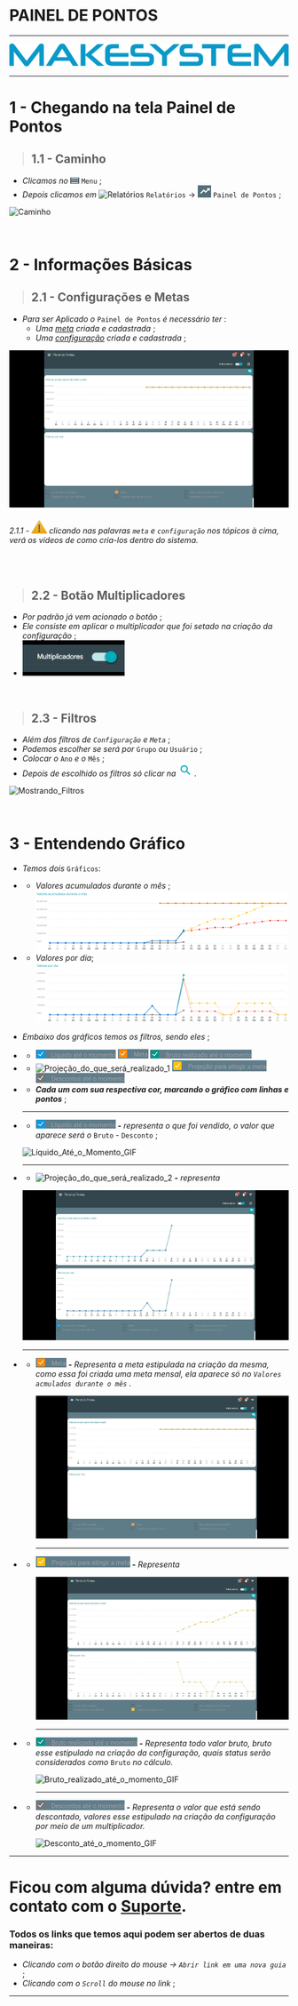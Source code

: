 # PAINEL DE PONTOS

---

[![Logo_Make](https://raw.githubusercontent.com/Makesystem/manuais/main/webccrm/telas/icon_standard/16%20-%20Todas%20telas/makesystem.png)](https://www.makesystem.com.br/)

---

# 1 - Chegando na tela Painel de Pontos
>## __1.1 - Caminho__
* _Clicamos no_ ![menu](https://raw.githubusercontent.com/Makesystem/manuais/main/webccrm/telas/img_padrao/menu1.png) `Menu` ;
* _Depois clicamos em_  ![Relatórios](https://raw.githubusercontent.com/Makesystem/manuais/main/webccrm/telas/img_padrao/relatórios_1.png) `Relatórios` -> ![Painel_De_Pontos](https://raw.githubusercontent.com/Makesystem/manuais/main/webccrm/telas/img_padrao/PainelDePontos.png) `Painel de Pontos` ;
  
![Caminho](https://raw.githubusercontent.com/Makesystem/manuais/main/webccrm/telas/separacao_tela/tela_painel_de_pontos/caminho.gif)

<br />

# 2 - Informações Básicas
>## __2.1 - Configurações e Metas__
* _Para ser Aplicado o_ `Painel de Pontos` _é necessário ter_ :
  * _Uma [meta](https://youtu.be/I9LTHVsGVlA?t=23) criada e cadastrada_ ;
  * _Uma [configuração](https://youtu.be/S8WrsXjE2uA?t=21) criada e cadastrada_ ;

![Mostrando_Meta_Config](https://raw.githubusercontent.com/Makesystem/manuais/main/webccrm/telas/separacao_tela/tela_painel_de_pontos/meta.gif)

###### 2.1.1 - ![Warning](https://raw.githubusercontent.com/Makesystem/manuais/main/webccrm/telas/img_padrao/waarning.png) clicando nas palavras `meta` e `configuração` nos tópicos à cima, verá os vídeos de como cria-los dentro do sistema.

<br />

>## __2.2 - Botão Multiplicadores__
* _Por padrão já vem acionado o botão_ ;
* _Ele consiste em aplicar o multiplicador que foi setado na criação da configuração_ ;
* ![Btn_Multiplicadores](https://raw.githubusercontent.com/Makesystem/manuais/main/webccrm/telas/separacao_tela/tela_painel_de_pontos/btn_multiplicadores.gif)

<br />

>## __2.3 - Filtros__
* _Além dos filtros de `Configuração` e `Meta`_ ;
* _Podemos escolher se será por_ `Grupo` _ou_ `Usuário` ;
* _Colocar o_ `Ano` _e o_ `Mês` ;
* _Depois de escolhido os filtros só clicar na_ ![Lupa_Filtro](https://raw.githubusercontent.com/Makesystem/manuais/main/webccrm/telas/img_padrao/filtro2.png) .

![Mostrando_Filtros](https://github.com/Makesystem/manuais/raw/main/webccrm/telas/separacao_tela/tela_painel_de_pontos/filtros.gif)

<br />

# 3 - Entendendo Gráfico
* _Temos dois_ `Gráficos`:
* * _Valores acumulados durante o mês_ ;
   ![Valores_Acumuluados_Mês](https://raw.githubusercontent.com/Makesystem/manuais/main/webccrm/telas/separacao_tela/tela_painel_de_pontos/valor_acumulado_mes.png)
* * _Valores por dia_;
    ![Valores_Por_Dia](https://raw.githubusercontent.com/Makesystem/manuais/main/webccrm/telas/separacao_tela/tela_painel_de_pontos/valor_por_dia.png)
* _Embaixo dos gráficos temos os filtros, sendo eles_ ;
*  * ![Líquido_Até_o_Momento_1](https://raw.githubusercontent.com/Makesystem/manuais/main/webccrm/telas/separacao_tela/tela_painel_de_pontos/liq_ate_o_momento.png) ![Meta_1](https://raw.githubusercontent.com/Makesystem/manuais/main/webccrm/telas/separacao_tela/tela_painel_de_pontos/meta.png) ![Bruto_realizado_até_o_momento_1](https://raw.githubusercontent.com/Makesystem/manuais/main/webccrm/telas/separacao_tela/tela_painel_de_pontos/bruto_realz_ate_o_momento.png)
*  * ![Projeção_do_que_será_realizado_1](https://raw.githubusercontent.com/Makesystem/manuais/main/webccrm/telas/separacao_tela/tela_painel_de_pontos/projec_do_que_ser%C3%A1_realizado.png) ![Projeção_para_atingir_a_meta_1](https://raw.githubusercontent.com/Makesystem/manuais/main/webccrm/telas/separacao_tela/tela_painel_de_pontos/projec_para_atingir_meta.png) ![Desconto_até_o_momento_1](https://raw.githubusercontent.com/Makesystem/manuais/main/webccrm/telas/separacao_tela/tela_painel_de_pontos/descontos_ate_o_momento.png)
*  * **_Cada um com sua respectiva cor, marcando o gráfico com linhas e pontos_** ;
   ___
*  * ![Líquido_Até_o_Momento_2](https://raw.githubusercontent.com/Makesystem/manuais/main/webccrm/telas/separacao_tela/tela_painel_de_pontos/liq_ate_o_momento.png) **-** _representa o que foi vendido, o valor que aparece será o_ `Bruto` - `Desconto` ;
    
    ![Líquido_Até_o_Momento_GIF](https://raw.githubusercontent.com/Makesystem/manuais/main/webccrm/telas/separacao_tela/tela_painel_de_pontos/liquido_at%C3%A9_o_momento.gif)
    ___
* * ![Projeção_do_que_será_realizado_2](https://raw.githubusercontent.com/Makesystem/manuais/main/webccrm/telas/separacao_tela/tela_painel_de_pontos/projec_do_que_ser%C3%A1_realizado.png) **-** _representa_
  
  ![Projeção_do_que_será_realizado_GIF](https://raw.githubusercontent.com/Makesystem/manuais/main/webccrm/telas/separacao_tela/tela_painel_de_pontos/proje%C3%A7%C3%A3o_do_que_ser%C3%A1_realizado.gif)
    ___
* * ![Meta_2](https://raw.githubusercontent.com/Makesystem/manuais/main/webccrm/telas/separacao_tela/tela_painel_de_pontos/meta.png) **-** _Representa a meta estipulada na criação da mesma, como essa foi criada uma meta mensal, ela aparece só no `Valores acmulados durante o mês` ._
    
    ![Meta_GIF](https://raw.githubusercontent.com/Makesystem/manuais/main/webccrm/telas/separacao_tela/tela_painel_de_pontos/meta.gif)
    ___
* * ![Projeção_para_atingir_a_meta_2](https://raw.githubusercontent.com/Makesystem/manuais/main/webccrm/telas/separacao_tela/tela_painel_de_pontos/projec_para_atingir_meta.png) **-** _Representa_
    
    ![Projeção_para_atingir_a_meta_GIF](https://raw.githubusercontent.com/Makesystem/manuais/main/webccrm/telas/separacao_tela/tela_painel_de_pontos/proje%C3%A7%C3%A3o_para_atingir_a_meta.gif)
    ___
* * ![Bruto_realizado_até_o_momento_2](https://raw.githubusercontent.com/Makesystem/manuais/main/webccrm/telas/separacao_tela/tela_painel_de_pontos/bruto_realz_ate_o_momento.png) **-** _Representa todo valor bruto, bruto esse estipulado na criação da configuração, quais status serão considerados como_ `Bruto` _no cálculo._
    
    ![Bruto_realizado_até_o_momento_GIF](https://raw.githubusercontent.com/Makesystem/manuais/main/webccrm/telas/separacao_tela/tela_painel_de_pontos/bruto_realizado_at%C3%A9_o_momento.gif)
    ___
* * ![Desconto_até_o_momento_2](https://raw.githubusercontent.com/Makesystem/manuais/main/webccrm/telas/separacao_tela/tela_painel_de_pontos/descontos_ate_o_momento.png) **-** _Representa o valor que está sendo descontado, valores esse estipulado na criação da configuração por meio de um multiplicador._
    
    ![Desconto_até_o_momento_GIF](https://raw.githubusercontent.com/Makesystem/manuais/main/webccrm/telas/separacao_tela/tela_painel_de_pontos/desconto_at%C3%A9_o_momento.gif)

---

# Ficou com alguma dúvida? entre em contato com o [Suporte](http://api.whatsapp.com/send?1=pt_BR&phone=555130661344).

### Todos os links que temos aqui podem ser abertos de duas maneiras:
* _Clicando com o botão direito do mouse -> `Abrir link em uma nova guia`_ ;
* _Clicando com o `Scroll` do mouse no link_ ;

---

